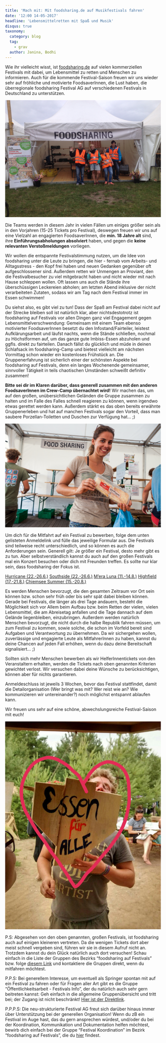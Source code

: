 ```yaml
---
title: 'Mach mit: Mit foodsharing.de auf Musikfestivals fahren'
date: '12:00 14-05-2017'
headline: 'Lebensmittelretten mit Spaß und Musik'
disqus: true
taxonomy:
  category: blog
  tag:
    - grav
  author: Janina, Bodhi
---
```


Wie ihr vielleicht wisst, ist [foodsharing.de](https://foodsharing.de) auf vielen kommerziellen Festivals mit dabei, um Lebensmittel zu retten und Menschen zu informieren. Auch für die kommende Festival-Saison freuen wir uns wieder sehr auf fröhliche und motivierte FoodsaverInnen, die Lust haben, die überregionale foodsharing Festival AG auf verschiedenen Festivals in Deutschland zu unterstützen.

![](/images/summerstale_booth.jpg)

Die Teams werden in diesem Jahr in vielen Fällen um einiges größer sein als in den Vorjahren (15-25 Tickets pro Festival), deswegen freuen wir uns auf eine Vielzahl an engagierten FoodsaverInnen, die **min. 18 Jahre alt** sind, ihre **Einführungsabholungen absolviert** haben, und gegen die **keine relevanten Verstoßmeldungen** vorliegen.

Wir wollen die entspannte Festivalstimmung nutzen, um die Idee von foodsharing unter die Leute zu bringen, die hier - fernab vom Arbeits- und Alltagsstress - den Kopf frei haben und neuen Gedanken gegenüber oft aufgeschlossener sind. Außerdem retten wir Unmengen an Proviant, den die Festivalbesucher zu viel mitgebracht haben und nicht wieder mit nach Hause schleppen wollen. Oft lassen uns auch die Stände ihre überschüssigen Leckereien abholen; am letzten Abend inklusive der nicht verarbeiteten Zutaten, sodass wir am Tag nach dem Festival immer im Essen schwimmen!

Du siehst also, es gibt viel zu tun! Dass der Spaß am Festival dabei nicht auf der Strecke bleiben soll ist natürlich klar, aber nichtsdestotrotz ist foodsharing auf Festivals vor allen Dingen ganz viel Engagement gegen Lebensmittelverschwendung: Gemeinsam mit einem Team ebenso motivierter FoodsaverInnen besetzt du den Infostand/Fairteiler, leistest Aufklärungsarbeit und läufst nachts, wenn die Stände schließen, nochmal zu Höchstformen auf, um das ganze gute Imbiss-Essen abzuholen und ggfls. direkt zu fairteilen. Danach fällst du glücklich und müde in deinen Schlafsack im foodsharing-Camp und bietest vielleicht am nächsten Vormittag schon wieder ein kostenloses Frühstück an.
Die Gruppenerfahrung ist sicherlich einer der schönsten Aspekte bei foodsharing auf Festivals, denn ein langes Wochenende gemeinsamer, sinnvoller Tätigkeit in teils chaotischen Umständen schweißt definitiv zusammen!

**Bitte sei dir im Klaren darüber, dass generell zusammen mit den anderen FoodsaverInnen im Crew-Camp übernachtet wird!** Wir machen das, um auf den großen, unübersichtlichen Geländen die Gruppe zusammen zu halten und im Falle des Falles schnell reagieren zu können, wenn irgendwo etwas gerettet werden kann. Außerdem stärkt es das oben bereits erwähnte Gruppenerleben und hat auf manchen Festivals sogar den Vorteil, dass man saubere Porzellan-Toiletten und Duschen zur Verfügung hat… ;)

![](/images/appelflappen.jpg)

Um dich für die Mitfahrt auf ein Festival zu bewerben, folge dem unten gelisteten Anmeldelink und fülle das jeweilige Formular aus. Die Festivals sind teilweise recht unterschiedlich, und so können es auch die Anforderungen sein. Generell gilt: Je größer ein Festival, desto mehr gibt es zu tun. Aber selbstverständlich kannst du auch auf den großen Festivals mal ein Konzert besuchen oder dich mit Freunden treffen. Es sollte nur klar sein, dass foodsharing der Fokus ist. 

[Hurricane (22.-26.6.)](https://goo.gl/forms/09YXg3oesiBkPstG2)
[Southside (22.-26.6.)](https://goo.gl/forms/p1sl3bdgriUCVoo02)
[M’era Luna (11.-14.8.)](https://goo.gl/forms/wKwDYoYEiqXhvzRP2)
[Highfield (17.-21.8.)](https://goo.gl/forms/PHfsb6kiUseWxh6y1)
[Chiemsee Summer (15.-20.8.)](https://goo.gl/forms/sWhxg0id3QPrqZEw1)

Es werden Menschen bevorzugt, die den gesamten Zeitraum vor Ort sein können bzw. schon sehr früh oder bis sehr spät dabei bleiben können. Gerade bei Festivals, die länger als drei Tage andauern, besteht die Möglichkeit sich vor Allem beim Aufbau bzw. beim Retten der vielen, vielen Lebensmittel, die am Abreisetag anfallen und die Tage dannach auf dem Gelände liegenbleiben, einzubringen. Außerdem werden natürlich Menschen bevorzugt, die nicht durch die halbe Republik fahren müssen, um zum Festival zu kommen, sowie solche, die schon im Vorfeld bereit sind Aufgaben und Verantwortung zu übernehmen. Da wir sichergehen wollen, zuverlässige und engagierte Leute als MitfahrerInnen zu haben, kannst du deine Chancen auf jeden Fall erhöhen, wenn du dazu deine Bereitschaft signalisiert… ;)

Sollten sich mehr Menschen bewerben als wir HelferInnentickets von den Veranstaltern erhalten, werden die Tickets nach oben genannten Kriterien gewichtet verlost. Wir versuchen dabei deine Wünsche zu berücksichtigen, können aber für nichts garantieren.

Anmeldeschluss ist jeweils 3 Wochen, bevor das Festival stattfindet, damit die Detailorganisation (Wer bringt was mit? Wer reist wie an? Wie kommunizieren wir untereinander?) noch möglichst entspannt ablaufen kann.

Wir freuen uns sehr auf eine schöne, abwechslungsreiche Festival-Saison mit euch!

![](/images/bodhi_essenfueralle.jpg)

P.S: Abgesehen von den oben genannten, großen Festivals, ist foodsharing auch auf einigen kleineren vertreten. Da die wenigen Tickets dort aber meist schnell vergeben sind, führen wir sie in diesem Aufruf nicht an. Trotzdem kannst du dein Glück natürlich auch dort versuchen! Schau einfach in die Liste der Gruppen des Bezirks “foodsharing auf Festivals” bzw. folge [diesem Link](https://foodsharing.de/?page=groups&p=1432) und kontaktiere die Gruppen direkt, wenn du mitfahren möchtest.

P.P.S: Bei generellem Interesse, um eventuell als Springer spontan mit auf ein Festival zu fahren oder für Fragen aller Art gibt es die Gruppe “Öffentlichkeitsarbeit - Festivals Info”, der du natürlich auch sehr gern beitreten kannst: Geh einfach in die allgemeine Gruppenübersicht und tritt bei; der Zugang ist nicht beschränkt!
[Hier ist der Direktlink](https://foodsharing.de/?page=groups).

P.P.P.S: Die neu-strukturierte Festival AG freut sich darüber hinaus immer über Unterstützung bei der generellen Organisation! Wenn du zB ein Festival im Auge hast, das du gern ansprechen würdest, und/oder du bei der Koordination, Kommunikation und Dokumentation helfen möchtest, bewirb dich einfach bei der Gruppe “Festival Koordination” im Bezirk “foodsharing auf Festivals”, die du [hier](https://foodsharing.de/?page=groups&p=1432) findest.